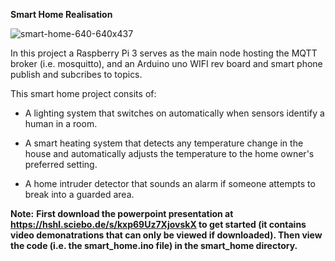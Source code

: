 **Smart Home Realisation**

![smart-home-640-640x437](https://user-images.githubusercontent.com/72282670/173175076-7a98e016-5935-44ca-aa88-42b0ebc3e40a.png)

In this project a Raspberry Pi 3 serves as the main node hosting the MQTT broker (i.e. mosquitto), and an Arduino uno WIFI rev board and smart phone publish and subcribes to topics.

This smart home project consits of:

* A lighting system that switches on automatically when sensors identify a human in a room.

* A smart heating system that detects any temperature change in the house and automatically adjusts the temperature to the home owner's preferred setting.

* A home intruder detector that sounds an alarm if someone attempts to break into a guarded area.

**Note:** **First download the powerpoint presentation at https://hshl.sciebo.de/s/kxp69Uz7XjovskX to get started (it contains video demonatrations that can only be viewed if downloaded). Then view the code (i.e. the smart_home.ino file) in the smart_home directory.**
